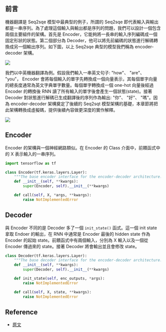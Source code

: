 ## 前言
機器翻譯是 Seq2sqe 模型中最典型的例子，所謂的 Seq2sqe 即代表輸入與輸出都是一串序列。為了處理這個輸入與輸出都是序列的問題，我們可以設計一個包含兩個主要組件的架構。首先是 Encoder，它能夠將一長串的輸入序列編碼成一個固定形狀的狀態。第二個部分為 Decoder，他可以將先前編碼的狀態進行解碼轉換成另一個輸出序列。如下圖，以上 Seq2sqe 典型的模型我們稱為 encoder-decoder 架構。

![](https://i.imgur.com/eqcBDpA.png)

我們以中英機器翻譯為例。假設我們輸入一串英文句子: "how"、 "are"、 "you"， Encoder 會將每個輸入的單字先轉換成一個向量表示，其每個單字向量的總長度通常為英文字典單字數量。每個單字轉換成一個 one-hot 向量後經過 Encoder 的轉換後 RNN 讀了所有輸入的單字後會產生一個狀態(state)。接著 Decoder 對狀態進行解碼已生成翻譯後的序列作為輸出: "你"、 "好"、 "嗎"。因為 encoder-decoder 架構奠定了後續的 Seq2sqt 模型架構的基礎，本章節將把此架構轉換成虛擬碼，提供後續內容做更深度的實作解釋。

![](https://i.imgur.com/pgJN1mL.png)

## Encoder
Encoder 的架構與一個神經網路類似。在 Encoder 的 Class 介面中，前饋函式中的 X 表示輸入的一串序列。

```py
import tensorflow as tf

class Encoder(tf.keras.layers.Layer):
    """The base encoder interface for the encoder-decoder architecture."""
    def __init__(self, **kwargs):
        super(Encoder, self).__init__(**kwargs)

    def call(self, X, *args, **kwargs):
        raise NotImplementedError
```

## Decoder
與 Encoder 不同的是 Decoder 多了一個 `init_state()` 函式。這一個 init state 拿取 Endoer 的輸出，在 RNN 中通常是 Encoder 最後的 hidden state 作為 Encoder 的起始 state。前饋函式中有兩個輸入，分別為 X  輸入以及一個從 Encoder 傳過來的 state。接著 Decoder 將會輸出並且會修改 state。

```py
class Decoder(tf.keras.layers.Layer):
    """The base decoder interface for the encoder-decoder architecture."""
    def __init__(self, **kwargs):
        super(Decoder, self).__init__(**kwargs)

    def init_state(self, enc_outputs, *args):
        raise NotImplementedError

    def call(self, X, state, **kwargs):
        raise NotImplementedError
```

## Reference
- [原文](https://d2l.ai/chapter_recurrent-modern/encoder-decoder.html)